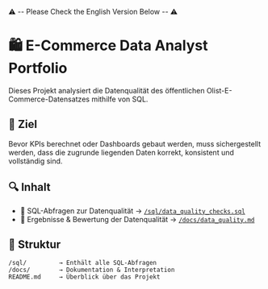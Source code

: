 
:warning: -- Please Check the English Version Below -- :warning:

# 🛍️ E-Commerce Data Analyst Portfolio

Dieses Projekt analysiert die Datenqualität des öffentlichen Olist-E-Commerce-Datensatzes mithilfe von SQL.

## 📌 Ziel
Bevor KPIs berechnet oder Dashboards gebaut werden, muss sichergestellt werden, dass die zugrunde liegenden Daten korrekt, konsistent und vollständig sind.

## 🔍 Inhalt

- 🔎 SQL-Abfragen zur Datenqualität → [`/sql/data_quality_checks.sql`](sql/data_quality_checks.sql)
- 📝 Ergebnisse & Bewertung der Datenqualität → [`/docs/data_quality.md`](docs/data_quality.md)

## 📂 Struktur

```plaintext
/sql/         → Enthält alle SQL-Abfragen  
/docs/        → Dokumentation & Interpretation  
README.md     → Überblick über das Projekt
